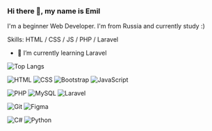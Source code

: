### Hi there 👋, my name is Emil

I'm a beginner Web Developer. I'm from Russia and currently study :)

Skills: HTML / CSS / JS / PHP / Laravel

- 🌱 I’m currently learning Laravel 

![Top Langs](https://github-readme-stats.vercel.app/api/top-langs/?username=emilburganov)

![HTML](https://img.shields.io/badge/HTML5-E34F26.svg?style=for-the-badge&logo=HTML5&logoColor=white)
![CSS](https://img.shields.io/badge/CSS3-1572B6.svg?style=for-the-badge&logo=CSS3&logoColor=white)
![Bootstrap](https://img.shields.io/badge/Bootstrap-563D7C?style=for-the-badge&logo=bootstrap&logoColor=white)
![JavaScript](https://img.shields.io/badge/JavaScript-F7DF1E.svg?style=for-the-badge&logo=JavaScript&logoColor=black)

![PHP](https://img.shields.io/badge/PHP-777BB4.svg?style=for-the-badge&logo=PHP&logoColor=white)
![MySQL](https://img.shields.io/badge/MySQL-4479A1.svg?style=for-the-badge&logo=MySQL&logoColor=white)
![Laravel](https://img.shields.io/badge/Laravel-FF2D20.svg?style=for-the-badge&logo=Laravel&logoColor=white)

![Git](https://img.shields.io/badge/Git-F05032.svg?style=for-the-badge&logo=Git&logoColor=white)
![Figma](https://img.shields.io/badge/Figma-F24E1E.svg?style=for-the-badge&logo=Figma&logoColor=white)

![C#](https://img.shields.io/badge/C%23-239120?style=for-the-badge&logo=c-sharp&logoColor=white)
![Python](https://img.shields.io/badge/Python-3776AB.svg?style=for-the-badge&logo=Python&logoColor=white)
